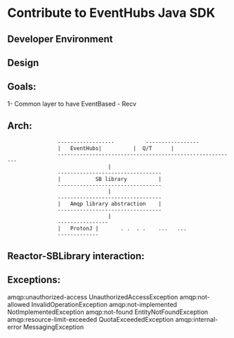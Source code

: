 Contribute to EventHubs Java SDK
================================

Developer Environment
---------------------






Design
------

Goals:
-----
1- Common layer to have EventBased - Recv



Arch:
----
					------------------			-----------------
					|	EventHubs|			|  Q/T		|
					---------------------------------------------------------
									|			
					---------------------------------
					|			SB library 			|
					---------------------------------				
									|
					---------------------------------
					|	Amqp library abstraction	|
					---------------------------------
									|
					----------------
					|	ProtonJ	|		. .  . .    ...   ...
					-------------

Reactor-SBLibrary interaction:
-----------------------------




Exceptions:
----------
amqp:unauthorized-access			UnauthorizedAccessException
amqp:not-allowed					InvalidOperationException
amqp:not-implemented				NotImplementedException
amqp:not-found						EntityNotFoundException
amqp:resource-limit-exceeded		QuotaExceededException
amqp:internal-error					MessagingException
